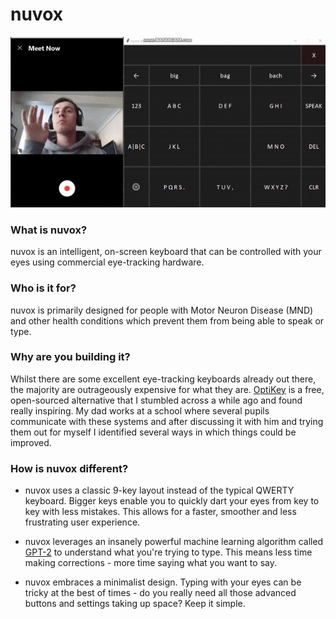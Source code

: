 # nuvox

<p align="center">
  <img src="readme.gif">
</p>


### What is nuvox?
nuvox is an intelligent, on-screen keyboard that can be controlled with your eyes using commercial eye-tracking hardware.

### Who is it for?
nuvox is primarily designed for people with Motor Neuron Disease (MND) and other health conditions which prevent them from being able to speak or type. 

### Why are you building it?
Whilst there are some excellent eye-tracking keyboards already out there, the majority are outrageously expensive for what they are. 
[OptiKey](https://github.com/OptiKey/OptiKey) is a free, open-sourced alternative that I stumbled across a while ago and found really inspiring. My dad works at a school where several pupils communicate with these systems and after discussing it with him and trying them out for myself I identified several ways in which things could be improved. 

### How is nuvox different?

- nuvox uses a classic 9-key layout instead of the typical QWERTY keyboard. Bigger keys enable you to quickly dart your eyes from key to key with less mistakes. This allows for a faster, smoother and less frustrating user experience.

- nuvox leverages an insanely powerful machine learning algorithm called [GPT-2](https://openai.com/blog/better-language-models/) to understand what you're trying to type. This means less time making corrections - more time saying what you want to say.

- nuvox embraces a minimalist design. Typing with your eyes can be tricky at the best of times - do you really need all those advanced buttons and settings taking up space? Keep it simple.





 



